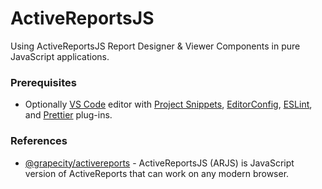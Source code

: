 # ActiveReportsJS

Using ActiveReportsJS Report Designer & Viewer Components in pure JavaScript applications.

### Prerequisites

* Optionally [VS Code][code] editor with [Project Snippets][vcsnippets],
  [EditorConfig][vceditconfig], [ESLint][vceslint], and [Prettier][vcprettier]
  plug-ins.

### References

* [@grapecity/activereports](https://www.npmjs.com/package/@grapecity/activereports) - ActiveReportsJS (ARJS) is JavaScript version of ActiveReports that can work on any modern browser.

[prettier]: https://prettier.io/
[code]: https://code.visualstudio.com/
[vcsnippets]: https://marketplace.visualstudio.com/items?itemName=rebornix.project-snippets
[vceditconfig]: https://marketplace.visualstudio.com/items?itemName=EditorConfig.EditorConfig
[vceslint]: https://marketplace.visualstudio.com/items?itemName=dbaeumer.vscode-eslint
[vcprettier]: https://marketplace.visualstudio.com/items?itemName=esbenp.prettier-vscode
